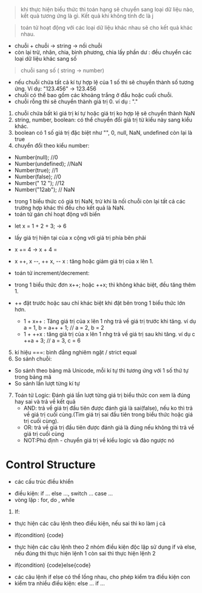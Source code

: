 > khi thực hiện biểu thức thì toán hạng sẽ chuyển sang loại dữ liệu nào, kết quả tương ứng là gì. Kết quả khi không tính đc là j

> toán tử hoạt động với các loại dữ liệu khác nhau sẽ cho kết quả khác nhau.

- chuỗi + chuỗi -> string -> nối chuỗi
- còn lại trừ, nhân, chia, bình phương, chia lấy phần dư : đều chuyển các loại dữ liệu khác sang số

> chuỗi sang số ( string -> number)

- nếu chuỗi chứa tất cả kí tự hợp lệ của 1 số thì sẽ chuyển thành số tương ứng. Ví dụ: "123.456" -> 123.456
- chuỗi có thể bao gồm các khoảng trắng ở đầu hoặc cuối chuỗi.
- chuỗi rỗng thì sẽ chuyển thành giá trị 0. ví dụ : "."

1. chuỗi chứa bất kì giá trị kí tự hoặc giá trị ko hợp lệ sẽ chuyển thành NaN
2. string, number, boolean: có thể chuyển đổi giá trị từ kiểu này sang kiểu khác.
3. boolean có 1 số giá trị đặc biệt như "", 0, null, NaN, undefined còn lại là true
4. chuyển đổi theo kiểu number:

- Number(null); //0
- Number(undefined); //NaN
- Number(true); //1
- Number(false); //0
- Number(" 12 "); //12
- Number("12ab"); // NaN

* trong 1 biểu thức có giá trị NaN, trừ khi là nối chuỗi còn lại tất cả các trường hợp khác thì đều cho kết quả là NaN.
* toán tử gán chỉ hoạt động với biến

- let x = 1 + 2 + 3; -> 6

* lấy giá trị hiện tại của x cộng với giá trị phía bên phải

- x += 4 -> x + 4 =
- x ++, x --, ++ x, -- x : tăng hoặc giảm giá trị của x lên 1.

- toán tử increment/decrement:

* trong 1 biểu thức đơn x++; hoặc ++x; thì không khác biệt, đều tăng thêm 1.
* ++ đặt trước hoặc sau chỉ khác biệt khi đặt bên trong 1 biểu thức lớn hơn.

  - 1 + x++ : Tăng giá trị của x lên 1 nhg trả về giá trị trước khi tăng. ví dụ a = 1, b = a++ + 1; // a = 2, b = 2
  - 1 + ++x : tăng giá trị của x lên 1 nhg trả về giá trị sau khi tăng. ví dụ c ++a + 3; // a = 3, c = 6

5. kí hiệu ===: bình đẳng nghiêm ngặt / strict equal
6. So sánh chuỗi:

- So sánh theo bảng mã Unicode, mỗi kí tự thì tương ứng với 1 số thứ tự trong bảng mã
- So sánh lần lượt từng kí tự

7. Toán tử Logic: Đánh giá lần lượt từng giá trị biểu thức con xem là đúng hay sai và trả về kết quả
   - AND: trả về giá trị đầu tiên được đánh giá là sai(false), nếu ko thì trả về giá trị cuối cùng.(Tìm giá trị sai đầu tiên trong biểu thức hoặc giá trị cuối cùng).
   - OR: trả về giá trị đầu tiên được đánh giá là đúng nếu không thì trả về giá trị cuối cùng
   - NOT:Phủ định - chuyển giá trị về kiểu logic và đảo ngược nó

# Control Structure
- các cấu trúc điều khiển
* điều kiện: if ... else ..., switch ... case ...
* vòng lặp : for, do , while

1. If: 
- thực hiện các câu lệnh theo điều kiện, nếu sai thì ko làm j cả
* if(condition) {code}
- thực hiện các câu lệnh theo 2 nhóm điều kiện độc lập sử dụng if và else, nếu đúng thì thực hiện lệnh 1 còn sai thì thực hiện lệnh 2
* if(condition) {code}else{code}
- các câu lệnh if else có thể lồng nhau, cho phép kiểm tra điều kiện con
- kiểm tra nhiều điều kiện: else ... if ...